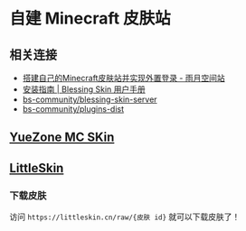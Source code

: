 # 自建 Minecraft 皮肤站

<!--truncate-->

## 相关连接

- [搭建自己的Minecraft皮肤站并实现外置登录 - 雨月空间站](https://www.mintimate.cn/2021/09/26/MinecraftBlessing/)
- [安装指南 | Blessing Skin 用户手册](https://blessing.netlify.app/setup.html)
- [bs-community/blessing-skin-server](https://github.com/bs-community/blessing-skin-server)
- [bs-community/plugins-dist](https://github.com/bs-community/plugins-dist)

## [YueZone MC SKin](https://skin.mc.yue.zone/)

## [LittleSkin](https://littleskin.cn/)

### 下载皮肤

访问 `https://littleskin.cn/raw/{皮肤 id}` 就可以下载皮肤了！